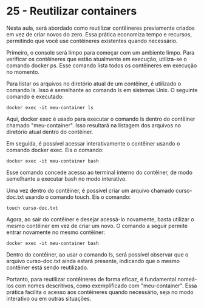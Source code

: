 # 25 - Reutilizar containers

Nesta aula, será abordado como reutilizar contêineres previamente criados em vez de criar novos do zero. Essa prática economiza tempo e recursos, permitindo que você use contêineres existentes quando necessário.

Primeiro, o console será limpo para começar com um ambiente limpo. Para verificar os contêineres que estão atualmente em execução, utiliza-se o comando docker ps. Esse comando lista todos os contêineres em execução no momento.

Para listar os arquivos no diretório atual de um contêiner, é utilizado o comando ls. Isso é semelhante ao comando ls em sistemas Unix. O seguinte comando é executado:

``` docker exec -it meu-container ls ```

Aqui, docker exec é usado para executar o comando ls dentro do contêiner chamado "meu-container". Isso resultará na listagem dos arquivos no diretório atual dentro do contêiner.

Em seguida, é possível acessar interativamente o contêiner usando o comando docker exec. Eis o comando:

``` docker exec -it meu-container bash ```

Esse comando concede acesso ao terminal interno do contêiner, de modo semelhante a executar bash no modo interativo.

Uma vez dentro do contêiner, é possível criar um arquivo chamado curso-doc.txt usando o comando touch. Eis o comando:

``` touch curso-doc.txt ```

Agora, ao sair do contêiner e desejar acessá-lo novamente, basta utilizar o mesmo contêiner em vez de criar um novo. O comando a seguir permite entrar novamente no mesmo contêiner:

``` docker exec -it meu-container bash ```

Dentro do contêiner, ao usar o comando ls, será possível observar que o arquivo curso-doc.txt ainda estará presente, indicando que o mesmo contêiner está sendo reutilizado.

Portanto, para reutilizar contêineres de forma eficaz, é fundamental nomeá-los com nomes descritivos, como exemplificado com "meu-container". Essa prática facilita o acesso aos contêineres quando necessário, seja no modo interativo ou em outras situações.

